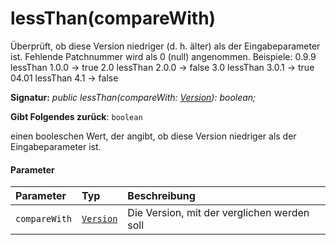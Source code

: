 # <a name="lessthancomparewith"></a>lessThan(compareWith)




Überprüft, ob diese Version niedriger (d. h. älter) als der Eingabeparameter ist. Fehlende Patchnummer wird als 0 (null) angenommen. Beispiele: 0.9.9 lessThan 1.0.0 -> true 2.0 lessThan 2.0.0 -> false 3.0 lessThan 3.0.1 -> true 04.01 lessThan 4.1 -> false

**Signatur:** _public lessThan(compareWith: [Version](../sp-core-library/version.md)): boolean;_

**Gibt Folgendes zurück**: `boolean`



einen booleschen Wert, der angibt, ob diese Version niedriger als der Eingabeparameter ist.

#### <a name="parameters"></a>Parameter


| Parameter       | Typ    | Beschreibung |
|:-------------|:---------------|:------------|
| `compareWith`    | [`Version`](../sp-core-library/version.md) | Die Version, mit der verglichen werden soll |


